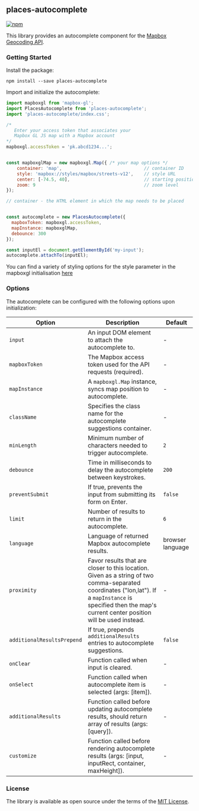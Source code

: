 ## places-autocomplete

[![npm](https://img.shields.io/npm/v/places-autocomplete)](https://www.npmjs.com/package/places-autocomplete)

This library provides an autocomplete component for the [Mapbox Geocoding API](https://docs.mapbox.com/api/search/geocoding/).

### Getting Started

Install the package:

```
npm install --save places-autocomplete
```

Import and initialize the autocomplete:

```javascript
import mapboxgl from 'mapbox-gl';
import PlacesAutocomplete from 'places-autocomplete';
import 'places-autocomplete/index.css';

/* 
   Enter your access token that associates your 
   Mapbox GL JS map with a Mapbox account
*/
mapboxgl.accessToken = 'pk.abcd1234...';


const mapboxglMap = new mapboxgl.Map({ /* your map options */ 
    container: 'map',                               // container ID
    style: 'mapbox://styles/mapbox/streets-v12',    // style URL
    center: [-74.5, 40],                            // starting position [longitude, latiude]
    zoom: 9                                         // zoom level
});

// container - the HTML element in which the map needs to be placed


const autocomplete = new PlacesAutocomplete({
  mapboxToken: mapboxgl.accessToken,
  mapInstance: mapboxglMap,
  debounce: 300
});

const inputEl = document.getElementById('my-input');
autocomplete.attachTo(inputEl);
```

You can find a variety of styling options for the style parameter in the mapboxgl initialisation [here](https://docs.mapbox.com/api/maps/styles/#mapbox-styles)

### Options

The autocomplete can be configured with the following options upon initialization:

| Option                     | Description                                                                | Default          |
| -------------------------- | -------------------------------------------------------------------------- | ---------------- |
| `input`                    | An input DOM element to attach the autocomplete to.                        | -                |
| `mapboxToken`              | The Mapbox access token used for the API requests (required).              | -                |
| `mapInstance`              | A `mapboxgl.Map` instance, syncs map position to autocomplete.             | -                |
| `className`                | Specifies the class name for the autocomplete suggestions container.       | -                |
| `minLength`                | Minimum number of characters needed to trigger autocomplete.               | `2`              |
| `debounce`                 | Time in milliseconds to delay the autocomplete between keystrokes.         | `200`            |
| `preventSubmit`            | If true, prevents the input from submitting its form on Enter.             | `false`          |
| `limit`                    | Number of results to return in the autocomplete.                           | `6`              |
| `language`                 | Language of returned Mapbox autocomplete results.                          | browser language |
| `proximity`                | Favor results that are closer to this location. Given as a string of two comma-separated coordinates ("lon,lat"). If a `mapInstance` is specified then the map's current center position will be used instead. | - |
| `additionalResultsPrepend` | If true, prepends `additionalResults` entries to autocomplete suggestions. | `false`          |
| `onClear`                  | Function called when input is cleared.                                     | -                |
| `onSelect`                 | Function called when autocomplete item is selected (args: [item]).         | -                |
| `additionalResults`        | Function called before updating autocomplete results, should return array of results (args: [query]). | - |
| `customize`                | Function called before rendering autocomplete results (args: [input, inputRect, container, maxHeight]). | - |

### License

The library is available as open source under the terms of the [MIT License](https://opensource.org/licenses/MIT).
